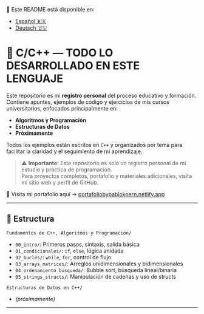📘 Este README está disponible en:  
- [Español 🇪🇸](README.es.md)  
- [Deutsch 🇩🇪](README.de.md)  

# 📘 C/C++ — TODO LO DESARROLLADO EN ESTE LENGUAJE

Este repositorio es mi **registro personal** del proceso educativo y formación.  
Contiene apuntes, ejemplos de código y ejercicios de mis cursos universitarios, enfocados principalmente en:  
- **Algoritmos y Programación**  
- **Estructuras de Datos**  
- **Próximamente**  

Todos los ejemplos están escritos en `C++` y organizados por tema para facilitar la claridad y el seguimiento de mi aprendizaje.

> ⚠️ **Importante:** Este repositorio es *solo* un registro personal de mi estudio y práctica de programación.  
> Para proyectos completos, portafolio y materiales adicionales, visita mi sitio web y perfil de GitHub.

🔗 Visita mi portafolio aquí → [portafoliobypablokoern.netlify.app](https://portafoliobypablokoern.netlify.app)

---

## 📂 Estructura

`Fundamentos de C++, Algoritmos y Programación/`  
- `00_intro/`: Primeros pasos, sintaxis, salida básica  
- `01_condicionales/`: `if`, `else`, lógica anidada  
- `02_bucles/`: `while`, `for`, control de flujo  
- `03_arrays_matrices/`: Arreglos unidimensionales y bidimensionales  
- `04_ordenamiento_busqueda/`: Bubble sort, búsqueda lineal/binaria  
- `05_strings_structs/`: Manipulación de cadenas y uso de structs    

`Estructuras de Datos en C++/`  
- *(próximamente)*  

---